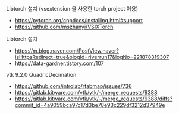 Libtorch 설치 (vsextension 을 사용한 torch project 이용)
 - https://pytorch.org/cppdocs/installing.html#support
 - https://github.com/mszhanyi/VSIXTorch

Libtorch 설치 
 - https://m.blog.naver.com/PostView.naver?isHttpsRedirect=true&blogId=riverrun17&logNo=221878319307
 - https://data-gardner.tistory.com/107

vtk 9.2.0 QuadricDecimation 
 - https://github.com/introlab/rtabmap/issues/736
 - https://gitlab.kitware.com/vtk/vtk/-/merge_requests/9388
 - https://gitlab.kitware.com/vtk/vtk/-/merge_requests/9388/diffs?commit_id=4a9059bca97c17d3be78e93c229df3212d37949e

